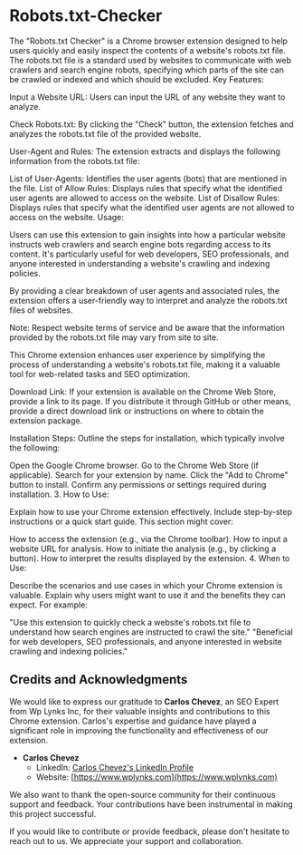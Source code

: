 # Robots.txt-Checker
The "Robots.txt Checker" is a Chrome browser extension designed to help users quickly and easily inspect the contents of a website's robots.txt file. The robots.txt file is a standard used by websites to communicate with web crawlers and search engine robots, specifying which parts of the site can be crawled or indexed and which should be excluded.
Key Features:

Input a Website URL: Users can input the URL of any website they want to analyze.

Check Robots.txt: By clicking the "Check" button, the extension fetches and analyzes the robots.txt file of the provided website.

User-Agent and Rules: The extension extracts and displays the following information from the robots.txt file:

List of User-Agents: Identifies the user agents (bots) that are mentioned in the file.
List of Allow Rules: Displays rules that specify what the identified user agents are allowed to access on the website.
List of Disallow Rules: Displays rules that specify what the identified user agents are not allowed to access on the website.
Usage:

Users can use this extension to gain insights into how a particular website instructs web crawlers and search engine bots regarding access to its content. It's particularly useful for web developers, SEO professionals, and anyone interested in understanding a website's crawling and indexing policies.

By providing a clear breakdown of user agents and associated rules, the extension offers a user-friendly way to interpret and analyze the robots.txt files of websites.

Note: Respect website terms of service and be aware that the information provided by the robots.txt file may vary from site to site.

This Chrome extension enhances user experience by simplifying the process of understanding a website's robots.txt file, making it a valuable tool for web-related tasks and SEO optimization.

Download Link: If your extension is available on the Chrome Web Store, provide a link to its page. If you distribute it through GitHub or other means, provide a direct download link or instructions on where to obtain the extension package.

Installation Steps: Outline the steps for installation, which typically involve the following:

Open the Google Chrome browser.
Go to the Chrome Web Store (if applicable).
Search for your extension by name.
Click the "Add to Chrome" button to install.
Confirm any permissions or settings required during installation.
3. How to Use:

Explain how to use your Chrome extension effectively. Include step-by-step instructions or a quick start guide. This section might cover:

How to access the extension (e.g., via the Chrome toolbar).
How to input a website URL for analysis.
How to initiate the analysis (e.g., by clicking a button).
How to interpret the results displayed by the extension.
4. When to Use:

Describe the scenarios and use cases in which your Chrome extension is valuable. Explain why users might want to use it and the benefits they can expect. For example:

"Use this extension to quickly check a website's robots.txt file to understand how search engines are instructed to crawl the site."
"Beneficial for web developers, SEO professionals, and anyone interested in website crawling and indexing policies."

## Credits and Acknowledgments

We would like to express our gratitude to **Carlos Chevez**, an SEO Expert from Wp Lynks Inc, for their valuable insights and contributions to this Chrome extension. Carlos's expertise and guidance have played a significant role in improving the functionality and effectiveness of our extension.

- **Carlos Chevez**
  - LinkedIn: [Carlos Chevez's LinkedIn Profile](https://www.linkedin.com/in/carlos-j-chevez/)
  - Website: [https://www.wplynks.com](https://www.wplynks.com)

We also want to thank the open-source community for their continuous support and feedback. Your contributions have been instrumental in making this project successful.

If you would like to contribute or provide feedback, please don't hesitate to reach out to us. We appreciate your support and collaboration.
